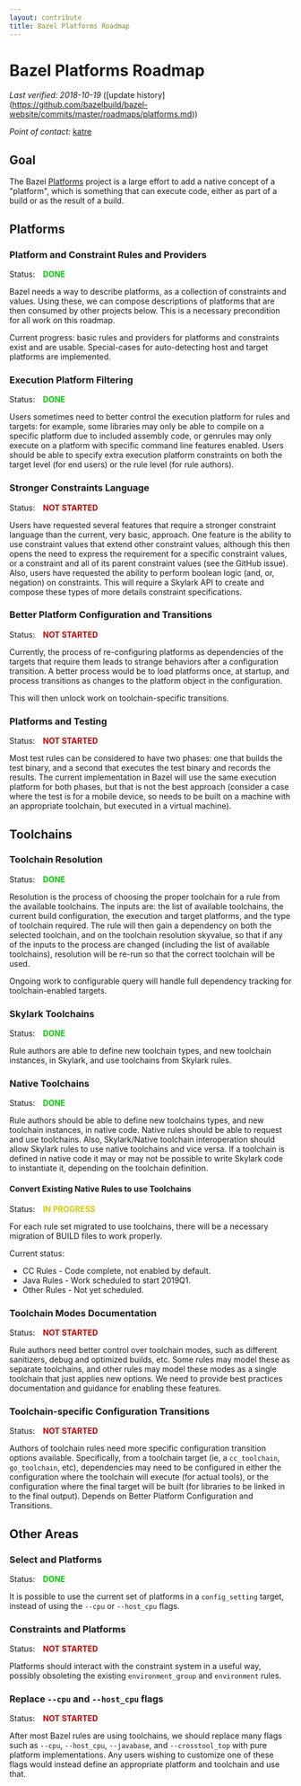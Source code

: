 ```yaml
---
layout: contribute
title: Bazel Platforms Roadmap
---
```

<style>
  .padbottom { padding-bottom: 10px; }
  .donestatus {
    color: #00D000;
    font-weight: bold;
    padding-left: 10px;
  }
  .inprogressstatus {
    color: #D0D000;
    font-weight: bold;
    padding-left: 10px;
  }
  .notstartedstatus {
    color: #D00000;
    font-weight: bold;
    padding-left: 10px;
  }
</style>

# Bazel Platforms Roadmap

*Last verified: 2018-10-19* ([update history]
(https://github.com/bazelbuild/bazel-website/commits/master/roadmaps/platforms.md))

*Point of contact:* [katre](https://github.com/katre)

## Goal

The Bazel [Platforms](https://docs.bazel.build/versions/master/platforms.html) project is a large effort to add a native concept of a "platform", which is something that can execute code, either as part of a build or as the result of a build.

## Platforms

### Platform and Constraint Rules and Providers
Status: <span class="donestatus">DONE</span>

Bazel needs a way to describe platforms, as a collection of constraints and values. Using these, we can compose descriptions of platforms that are then consumed by other projects below. This is a necessary precondition for all work on this roadmap.

Current progress: basic rules and providers for platforms and constraints exist and are usable. Special-cases for auto-detecting host and target platforms are implemented.

### Execution Platform Filtering
Status: <span class="donestatus">DONE</span>

Users sometimes need to better control the execution platform for rules and targets: for example, some libraries may only be able to compile on a specific platform due to included assembly code, or genrules may only execute on a platform with specific command line features enabled. Users should be able to specify extra execution platform constraints on both the target level (for end users) or the rule level (for rule authors).

<!-- TODO(katre): link to documentation -->

### Stronger Constraints Language
Status: <span class="notstartedstatus">NOT STARTED</span>

Users have requested several features that require a stronger constraint language than the current, very basic, approach. One feature is the ability to use constraint values that extend other constraint values, although this then opens the need to express the requirement for a specific constraint values, or a constraint and all of its parent constraint values (see the GitHub issue). Also, users have requested the ability to perform boolean logic (and, or, negation) on constraints. This will require a Skylark API to create and compose these types of more details constraint specifications.

### Better Platform Configuration and Transitions
Status: <span class="notstartedstatus">NOT STARTED</span>

Currently, the process of re-configuring platforms as dependencies of the targets that require them leads to strange behaviors after a configuration transition. A better process would be to load platforms once, at startup, and process transitions as changes to the platform object in the configuration.

This will then unlock work on toolchain-specific transitions.

### Platforms and Testing
Status: <span class="notstartedstatus">NOT STARTED</span>

Most test rules can be considered to have two phases: one that builds the test binary, and a second that executes the test binary and records the results. The current implementation in Bazel will use the same execution platform for both phases, but that is not the best approach (consider a case where the test is for a mobile device, so needs to be built on a machine with an appropriate toolchain, but executed in a virtual machine).

## Toolchains

### Toolchain Resolution
Status: <span class="donestatus">DONE</span>

Resolution is the process of choosing the proper toolchain for a rule from the available toolchains. The inputs are: the list of available toolchains, the current build configuration, the execution and target platforms, and the type of toolchain required. The rule will then gain a dependency on both the selected toolchain, and on the toolchain resolution skyvalue, so that if any of the inputs to the process are changed (including the list of available toolchains), resolution will be re-run so that the correct toolchain will be used.

Ongoing work to configurable query will handle full dependency tracking for toolchain-enabled targets.

### Skylark Toolchains
Status: <span class="donestatus">DONE</span>

Rule authors are able to define new toolchain types, and new toolchain instances, in Skylark, and use toolchains from Skylark rules.

### Native Toolchains
Status: <span class="donestatus">DONE</span>

Rule authors should be able to define new toolchains types, and new toolchain instances, in native code. Native rules should be able to request and use toolchains. Also, Skylark/Native toolchain interoperation should allow Skylark rules to use native toolchains and vice versa. If a toolchain is defined in native code it may or may not be possible to write Skylark code to instantiate it, depending on the toolchain definition.

#### Convert Existing Native Rules to use Toolchains
Status: <span class="inprogressstatus">IN PROGRESS</span>

For each rule set migrated to use toolchains, there will be a necessary
migration of BUILD files to work properly.

Current status:
* CC Rules - Code complete, not enabled by default.
* Java Rules - Work scheduled to start 2019Q1.
* Other Rules - Not yet scheduled.

### Toolchain Modes Documentation
Status: <span class="notstartedstatus">NOT STARTED</span>

Rule authors need better control over toolchain modes, such as different sanitizers, debug and optimized builds, etc. Some rules may model these as separate toolchains, and other rules may model these modes as a single toolchain that just applies new options. We need to provide best practices documentation and guidance for enabling these features.

### Toolchain-specific Configuration Transitions
Status: <span class="notstartedstatus">NOT STARTED</span>

Authors of toolchain rules need more specific configuration transition options available. Specifically, from a toolchain target (ie, a `cc_toolchain`, `go_toolchain`, etc), dependencies may need to be configured in either the configuration where the toolchain will execute (for actual tools), or the configuration where the final target will be built (for libraries to be linked in to the final output). Depends on Better Platform Configuration and Transitions.

## Other Areas

### Select and Platforms
Status: <span class="donestatus">DONE</span>

It is possible to use the current set of platforms in a `config_setting` target, instead of using the `--cpu` or `--host_cpu` flags.
<!-- TODO(katre): link to documentation -->

### Constraints and Platforms
Status: <span class="notstartedstatus">NOT STARTED</span>

Platforms should interact with the constraint system in a useful way, possibly obsoleting the existing `environment_group` and `environment` rules.

### Replace `--cpu` and `--host_cpu` flags
Status: <span class="notstartedstatus">NOT STARTED</span>

After most Bazel rules are using toolchains, we should replace many flags such as `--cpu`, `--host_cpu`, `--javabase`, and `--crosstool_top` with pure platform implementations. Any users wishing to customize one of these flags would instead define an appropriate platform and toolchain and use that.


